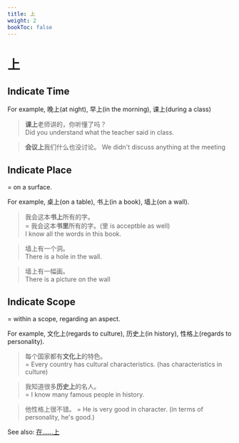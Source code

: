 ```yaml
---
title: 上
weight: 2
bookToc: false
---
```


# 上

## Indicate Time

For example, 晚上(at night), 早上(in the morning), 课上(during a class)

> **课上**老师讲的，你听懂了吗？  
Did you understand what the teacher said in class.

> **会议上**我们什么也没讨论。
We didn't discuss anything at the meeting

## Indicate Place

= on a surface.

For example, 桌上(on a table), 书上(in a book), 墙上(on a wall).

> 我会这本**书上**所有的字。  
= 我会这本**书里**所有的字。(里 is acceptble as well)  
I know all the words in this book.

> 墙上有一个洞。  
There is a hole in the wall.

> 墙上有一幅画。  
There is a picture on the wall

## Indicate Scope

= within a scope, regarding an aspect.

For example, 文化上(regards to culture), 历史上(in history), 性格上(regards to personality).

> 每个国家都有**文化上**的特色。  
= Every country has cultural characteristics. (has characteristics in culture)

> 我知道很多**历史上**的名人。  
= I know many famous people in history.

> 他性格上很不错。
= He is very good in character. (in terms of personality, he's good.)

See also: [在……上](./zai_topic#in-regards-to)